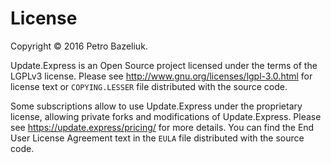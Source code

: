 License
========

Copyright © 2016 Petro Bazeliuk.

Update.Express is an Open Source project licensed under the terms of
the LGPLv3 license.  Please see http://www.gnu.org/licenses/lgpl-3.0.html
for license text or `COPYING.LESSER` file distributed with the source code.

Some subscriptions allow to use Update.Express under the proprietary license,
allowing private forks and modifications of Update.Express. Please see
https://update.express/pricing/ for more details. You can find the End
User License Agreement text in the `EULA` file distributed with the 
source code.
